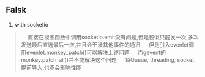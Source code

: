 ## Falsk

1. with socketio
> &emsp; 直接在视图函数中调用socketio.emit没有问题,但是貌似只能发一次,多次发送最后直选最后一次,并且会干涉其他事件的通讯
> &emsp; 但是引入evenlet调用evenlet.monkey_patch()可以解决上述问题
> &emsp; 而gevent的monkey.patch_all()并不能解决这个问题
> &emsp; 将Queue, threading, socket提前导入,也不会影响性能
